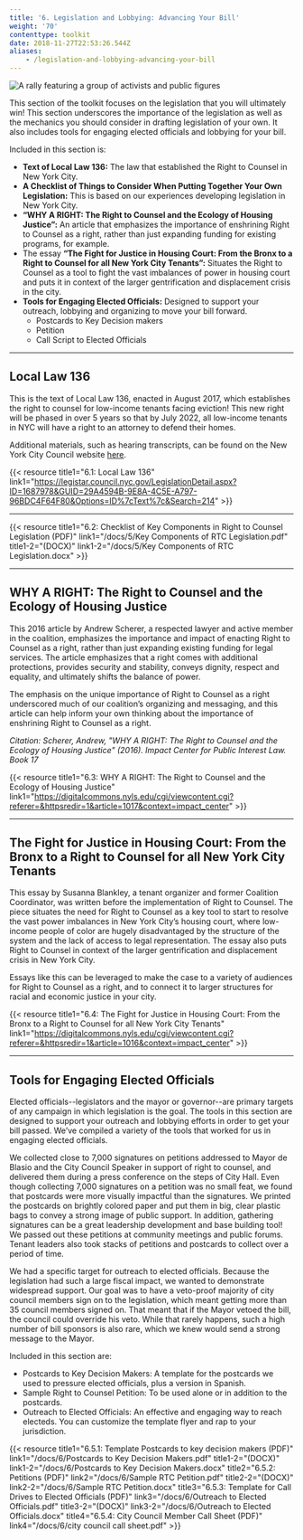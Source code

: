 ```yaml
---
title: '6. Legislation and Lobbying: Advancing Your Bill'
weight: '70'
contenttype: toolkit
date: 2018-11-27T22:53:26.544Z
aliases:
    - /legislation-and-lobbying-advancing-your-bill
---
```

<img src="/images/legislation-sm.jpg" alt="A rally featuring a group of activists and public figures" />

This section of the toolkit focuses on the legislation that you will ultimately win! This section underscores the importance of the legislation as well as the mechanics you should consider in drafting legislation of your own. It also includes tools for engaging elected officials and lobbying for your bill. 

Included in this section is:

* **Text of Local Law 136:** The law that established the Right to Counsel in New York City.
* **A Checklist of Things to Consider When Putting Together Your Own Legislation:** This is based on our experiences developing legislation in New York City.
* **“WHY A RIGHT: The Right to Counsel and the Ecology of Housing Justice”:** An article that emphasizes the importance of enshrining Right to Counsel as a right, rather than just expanding funding for existing programs, for example.  
* The essay **“The Fight for Justice in Housing Court: From the Bronx to a Right to Counsel for all New York City Tenants”:** Situates the Right to Counsel as a tool to fight the vast imbalances of power in housing court and puts it in context of the larger gentrification and displacement crisis in the city.
* **Tools for Engaging Elected Officials:** Designed to support your outreach, lobbying and organizing to move your bill forward.  
  * Postcards to Key Decision makers
  * Petition
  * Call Script to Elected Officials

<hr />

## Local Law 136

This is the text of Local Law 136, enacted in August 2017, which establishes the right to counsel for low-income tenants facing eviction! This new right will be phased in over 5 years so that by July 2022, all low-income tenants in NYC will have a right to an attorney to defend their homes.

Additional materials, such as hearing transcripts, can be found on the New York City Council website <a href="http://legistar.council.nyc.gov/LegislationDetail.aspx?ID=1687978&GUID=29A4594B-9E8A-4C5E-A797-96BDC4F64F80&Options=ID%7cText%7c&Search=214" target="_blank">here</a>. 

{{< resource title1="6.1: Local Law 136" link1="https://legistar.council.nyc.gov/LegislationDetail.aspx?ID=1687978&GUID=29A4594B-9E8A-4C5E-A797-96BDC4F64F80&Options=ID%7cText%7c&Search=214" >}}

<hr />

{{< resource title1="6.2: Checklist of Key Components in Right to Counsel Legislation (PDF)" link1="/docs/5/Key Components of RTC Legislation.pdf" title1-2="(DOCX)" link1-2="/docs/5/Key Components of RTC Legislation.docx" >}}

<hr />

## WHY A RIGHT: The Right to Counsel and the Ecology of Housing Justice

This 2016 article by Andrew Scherer, a respected lawyer and active member in the coalition, emphasizes the importance and impact of enacting Right to Counsel as a right, rather than just expanding existing funding for legal services. The article emphasizes that a right comes with additional protections, provides security and stability, conveys dignity, respect and equality, and ultimately shifts the balance of power.  

The emphasis on the unique importance of Right to Counsel as a right underscored much of our coalition’s organizing and messaging, and this article can help inform your own thinking about the importance of enshrining Right to Counsel as a right.

_Citation: Scherer, Andrew, "WHY A RIGHT: The Right to Counsel and the Ecology of Housing Justice" (2016). Impact Center for Public Interest Law. Book 17_

{{< resource title1="6.3: WHY A RIGHT: The Right to Counsel and the Ecology of Housing Justice" link1="https://digitalcommons.nyls.edu/cgi/viewcontent.cgi?referer=&httpsredir=1&article=1017&context=impact_center" >}}

<hr />

## The Fight for Justice in Housing Court: From the Bronx to a Right to Counsel for all New York City Tenants

This essay by Susanna Blankley, a tenant organizer and former Coalition Coordinator, was  written before the implementation of Right to Counsel. The piece situates the need for Right to Counsel as a key tool to start to resolve the vast power imbalances in New York City’s housing court, where low-income people of color are hugely disadvantaged by the structure of the system and the lack of access to legal representation. The essay also puts Right to Counsel in context of the larger gentrification and displacement crisis in New York City.

Essays like this can be leveraged to make the case to a variety of audiences for Right to Counsel as a right, and to connect it to larger structures for racial and economic justice in your city.

{{< resource title1="6.4: The Fight for Justice in Housing Court: From the Bronx to a Right to Counsel for all New York City Tenants" link1="https://digitalcommons.nyls.edu/cgi/viewcontent.cgi?referer=&httpsredir=1&article=1016&context=impact_center" >}}

<hr />

## Tools for Engaging Elected Officials

Elected officials--legislators and the mayor or governor--are primary targets of any campaign in which legislation is the goal. The tools in this section are designed to support your outreach and lobbying efforts in order to get your bill passed. We’ve compiled a variety of the tools that worked for us in engaging elected officials.

We collected close to 7,000 signatures on petitions addressed to Mayor de Blasio and the City Council Speaker in support of right to counsel, and delivered them during a press conference on the steps of City Hall. Even though collecting 7,000 signatures on a petition was no small feat, we found that postcards were more visually impactful than the signatures. We printed the postcards on brightly colored paper and put them in big, clear plastic bags to convey a strong image of public support. In addition, gathering signatures can be a great leadership development and base building tool! We passed out these petitions at community meetings and public forums. Tenant leaders also took stacks of petitions and postcards to collect over a period of time.

We had a specific target for outreach to elected officials. Because the legislation had such a large fiscal impact, we wanted to demonstrate widespread support. Our goal was to have a veto-proof majority of city council members sign on to the legislation, which meant getting more than 35 council members signed on. That meant that if the Mayor vetoed the bill, the council could override his veto. While that rarely happens, such a high number of bill sponsors is also rare, which we knew would send a strong message to the Mayor. 

Included in this section are: 

* Postcards to Key Decision Makers: A template for the postcards we used to pressure elected officials, plus a version in Spanish.
* Sample Right to Counsel Petition: To be used alone or in addition to the postcards.
* Outreach to Elected Officials: An effective and engaging way to reach electeds. You can customize the template flyer and rap to your jurisdiction.

{{< resource title1="6.5.1: Template Postcards to key decision makers (PDF)" link1="/docs/6/Postcards to Key Decision Makers.pdf" title1-2="(DOCX)" link1-2="/docs/6/Postcards to Key Decision Makers.docx" title2="6.5.2: Petitions (PDF)" link2="/docs/6/Sample RTC Petition.pdf" title2-2="(DOCX)" link2-2="/docs/6/Sample RTC Petition.docx" title3="6.5.3: Template for Call Drives to Elected Officials (PDF)" link3="/docs/6/Outreach to Elected Officials.pdf" title3-2="(DOCX)" link3-2="/docs/6/Outreach to Elected Officials.docx" title4="6.5.4: City Council Member Call Sheet (PDF)" link4="/docs/6/city council call sheet.pdf" >}}
